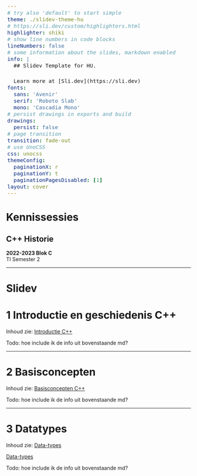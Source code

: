 ```yaml
---
# try also 'default' to start simple
theme: ./slidev-theme-hu
# https://sli.dev/custom/highlighters.html
highlighter: shiki
# show line numbers in code blocks
lineNumbers: false
# some information about the slides, markdown enabled
info: |
  ## Slidev Template for HU.

  Learn more at [Sli.dev](https://sli.dev)
fonts:
  sans: 'Avenir'
  serif: 'Roboto Slab'
  mono: 'Cascadia Mono'
# persist drawings in exports and build
drawings:
  persist: false
# page transition
transition: fade-out
# use UnoCSS
css: unocss
themeConfig:
  paginationX: r
  paginationY: t
  paginationPagesDisabled: [1]
layout: cover
---
```


<style>
code, pre {
  font-size: 0.9rem;
  line-height: 1.5rem;
}

pre {
  left: 6px;
  border-left: 3px solid rgba(255, 255, 255, 0.07);
}
</style>

# Kennissessies

## C++ Historie

<subtitle><b>2022-2023 Blok C</b><br>
TI Semester 2
</subtitle>

---

# Slidev

# 1 Introductie en geschiedenis C++

Inhoud zie: 
[Introductie C++](#introductie-c)

Todo: hoe include ik de info uit bovenstaande md?

---

# 2 Basisconcepten 

Inhoud zie: 
[Basisconcepten C++](#basisconcepten-c)

Todo: hoe include ik de info uit bovenstaande md?

---

# 3 Datatypes

Inhoud zie:
[Data-types](https://hu-ti-dev.github.io/TI-S2/software/c++/data-types/)

[Data-types](../../software/c++/data-types/)

Todo: hoe include ik de info uit bovenstaande md?